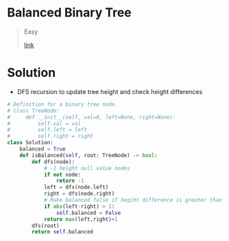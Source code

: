 # Balanced Binary Tree

> Easy
>
> [link](https://leetcode.com/problems/balanced-binary-tree/)

# Solution

- DFS recursion to update tree height and check height differences

```python
# Definition for a binary tree node.
# class TreeNode:
#     def __init__(self, val=0, left=None, right=None):
#         self.val = val
#         self.left = left
#         self.right = right
class Solution:
    balanced = True
    def isBalanced(self, root: TreeNode) -> bool:
        def dfs(node):
            # -1 height null value nodes
            if not node:
                return -1
            left = dfs(node.left)
            right = dfs(node.right)
            # Make balanced false if hegiht difference is greater than 1
            if abs(left-right) > 1:
                self.balanced = False
            return max(left,right)+1
        dfs(root)
        return self.balanced

```
